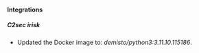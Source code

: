 
#### Integrations

##### C2sec irisk
- Updated the Docker image to: *demisto/python3:3.11.10.115186*.



